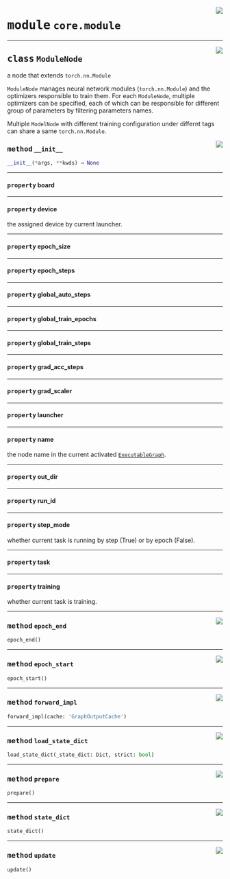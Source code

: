 <!-- markdownlint-disable -->

<a href="https://github.com/tjyuyao/ice-learn/blob/main/ice/core/module.py#L0"><img align="right" style="float:right;" src="https://img.shields.io/badge/-source-cccccc?style=flat-square"></a>

# <kbd>module</kbd> `core.module`








---

<a href="https://github.com/tjyuyao/ice-learn/blob/main/ice/core/module.py#L31"><img align="right" style="float:right;" src="https://img.shields.io/badge/-source-cccccc?style=flat-square"></a>

## <kbd>class</kbd> `ModuleNode`
a node that extends `torch.nn.Module`


`ModuleNode` manages neural network modules (`torch.nn.Module`) and the optimizers responsible to train them. For each `ModuleNode`, multiple optimizers can be specified, each of which can be responsible for different group of parameters by filtering parameters names.


Multiple `ModelNode` with different training configuration under differnt tags can share a same `torch.nn.Module`.




<a href="https://github.com/tjyuyao/ice-learn/blob/main/ice/core/module.py#L66"><img align="right" style="float:right;" src="https://img.shields.io/badge/-source-cccccc?style=flat-square"></a>

### <kbd>method</kbd> `__init__`

```python
__init__(*args, **kwds) → None
```








---

#### <kbd>property</kbd> board







---

#### <kbd>property</kbd> device

the assigned device by current launcher.




---

#### <kbd>property</kbd> epoch_size







---

#### <kbd>property</kbd> epoch_steps







---

#### <kbd>property</kbd> global_auto_steps







---

#### <kbd>property</kbd> global_train_epochs







---

#### <kbd>property</kbd> global_train_steps







---

#### <kbd>property</kbd> grad_acc_steps







---

#### <kbd>property</kbd> grad_scaler







---

#### <kbd>property</kbd> launcher







---

#### <kbd>property</kbd> name

the node name in the current activated [`ExecutableGraph`](./core.graph.md#class-executablegraph).




---

#### <kbd>property</kbd> out_dir







---

#### <kbd>property</kbd> run_id







---

#### <kbd>property</kbd> step_mode

whether current task is running by step (True) or by epoch (False).




---

#### <kbd>property</kbd> task







---

#### <kbd>property</kbd> training

whether current task is training.






---

<a href="https://github.com/tjyuyao/ice-learn/blob/main/ice/core/module.py#L166"><img align="right" style="float:right;" src="https://img.shields.io/badge/-source-cccccc?style=flat-square"></a>

### <kbd>method</kbd> `epoch_end`

```python
epoch_end()
```







---

<a href="https://github.com/tjyuyao/ice-learn/blob/main/ice/core/module.py#L162"><img align="right" style="float:right;" src="https://img.shields.io/badge/-source-cccccc?style=flat-square"></a>

### <kbd>method</kbd> `epoch_start`

```python
epoch_start()
```







---

<a href="https://github.com/tjyuyao/ice-learn/blob/main/ice/core/module.py#L170"><img align="right" style="float:right;" src="https://img.shields.io/badge/-source-cccccc?style=flat-square"></a>

### <kbd>method</kbd> `forward_impl`

```python
forward_impl(cache: 'GraphOutputCache')
```







---

<a href="https://github.com/tjyuyao/ice-learn/blob/main/ice/core/module.py#L198"><img align="right" style="float:right;" src="https://img.shields.io/badge/-source-cccccc?style=flat-square"></a>

### <kbd>method</kbd> `load_state_dict`

```python
load_state_dict(_state_dict: Dict, strict: bool)
```







---

<a href="https://github.com/tjyuyao/ice-learn/blob/main/ice/core/module.py#L148"><img align="right" style="float:right;" src="https://img.shields.io/badge/-source-cccccc?style=flat-square"></a>

### <kbd>method</kbd> `prepare`

```python
prepare()
```







---

<a href="https://github.com/tjyuyao/ice-learn/blob/main/ice/core/module.py#L188"><img align="right" style="float:right;" src="https://img.shields.io/badge/-source-cccccc?style=flat-square"></a>

### <kbd>method</kbd> `state_dict`

```python
state_dict()
```







---

<a href="https://github.com/tjyuyao/ice-learn/blob/main/ice/core/module.py#L176"><img align="right" style="float:right;" src="https://img.shields.io/badge/-source-cccccc?style=flat-square"></a>

### <kbd>method</kbd> `update`

```python
update()
```








